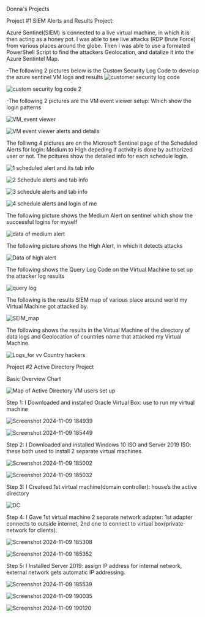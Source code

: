 Donna's Projects



Project #1
SIEM Alerts and Results Project:


 
Azure Sentinel(SIEM) is connected to a live virtual machine, in which it is then acting as a honey pot. I was able to see live attacks (RDP Brute Force) from various places around the globe. Then I was able to use a formated PowerShell Script to find the attackers Geolocation, and datalize it into the Azure Sentintel Map. 
>
-The following 2 pictures below is the Custom Security Log Code to develop the azure sentinel VM logs and results
![customer security log code](https://github.com/user-attachments/assets/707521b9-e84a-4292-838e-8caa00c16831)

![custom security log code 2](https://github.com/user-attachments/assets/62770008-9cc2-4210-bb3a-0ce11041395f)

-The following 2 pictures are the VM event viewer setup: Which show the login patterns

![VM_event viewer](https://github.com/user-attachments/assets/8ab0a7c1-a8fb-4140-bcac-ece36004cb6c)

![VM event viewer alerts and details](https://github.com/user-attachments/assets/195bd3b9-d751-4bc6-911d-e2b46acb279e)

The folliwng 4 pictures are on the Microsoft Sentinel page of the Scheduled Alerts for login: Medium to High depeding if activity is done by authorized user or not. The pcitures show the detailed info for each schedule login. 

![1 scheduled alert and its tab info](https://github.com/user-attachments/assets/785dbc16-a64d-4de6-81ea-9815c3ded417)

![2 Schedule alerts and tab info](https://github.com/user-attachments/assets/69d21089-f0ff-4c02-ab50-10aa80f60e4c)

![3 schedule alerts and tab info](https://github.com/user-attachments/assets/c6528278-f26a-43fd-9a59-c64d2e78d248)

![4 schedule alerts and login  of me](https://github.com/user-attachments/assets/e51adbbd-909a-4117-a5ca-f4e6c2e15cbf)

The following picture shows the Medium Alert on sentinel which show the successful logins for myself

![data of medium alert](https://github.com/user-attachments/assets/bd797ee1-3a96-4a11-99d7-6f941cda15fd)

The following picture shows the High Alert, in which it detects attacks

![Data of high alert](https://github.com/user-attachments/assets/7237c98d-a8eb-46f3-9f9c-f28ad542cc50)

The following shows the Query Log Code on the Virtual Machine to set up the attacker log results

![query log](https://github.com/user-attachments/assets/4f6c2e1e-88ca-43f7-9d2b-8156bc195ee5)

The following is the results SIEM map of various place around world my Virtual Machine got attacked by.

![SEIM_map](https://github.com/user-attachments/assets/54b8aa0d-8ff4-436c-ac7f-774ce0ad2f83)


The following shows the results in the Virtual Machine of the directory of data logs and Geolocation of countries name that attacked my Virtual Machine. 

![Logs_for vv Country hackers](https://github.com/user-attachments/assets/211cd990-6f80-4075-81e0-8bcbb10b6d88)



Project #2
Active Directory Project

Basic Overview Chart

![Map of Active Directory VM users set up](https://github.com/user-attachments/assets/73c2837b-c5b4-409b-b852-d8780db77acd)

Step 1: I Downloaded and installed Oracle Virtual Box: use to run my virtual machine

![Screenshot 2024-11-09 184939](https://github.com/user-attachments/assets/8fc76784-ec5d-48b1-9f90-3032b9f7aa02)

![Screenshot 2024-11-09 185449](https://github.com/user-attachments/assets/7a2da910-3403-4e4f-8dc1-d123038c2ac2)


Step 2: I Downloaded and installed Windows 10 ISO and Server 2019 ISO: these both used to install 2 separate virtual machines.

![Screenshot 2024-11-09 185002](https://github.com/user-attachments/assets/7c9e758d-cfa4-4228-8940-4d8d612ca16e)

![Screenshot 2024-11-09 185032](https://github.com/user-attachments/assets/2dd01646-2f89-4f40-8c70-74c5346653de)

Step 3: I Createed 1st virtual machine(domain controller): house’s the active directory

![DC](https://github.com/user-attachments/assets/7ab31b4b-c4b3-4ce4-b8ee-6ed4b1fdb2a1)

Step 4: I Gave 1st virtual machine 2 separate network adapter: 1st adapter connects to outside internet, 2nd one to connect to virtual box(private network for clients).

![Screenshot 2024-11-09 185308](https://github.com/user-attachments/assets/4c9449ea-7a1a-43a4-8f26-db74d01ea372)

![Screenshot 2024-11-09 185352](https://github.com/user-attachments/assets/b3fd9816-1b29-4a91-8e96-60f0f5fc4cf6)

Step 5: I Installed Server 2019: assign IP address for internal network, external network gets automatic IP addressing. 

![Screenshot 2024-11-09 185539](https://github.com/user-attachments/assets/18e91775-c1e7-4375-8e7f-72299f2ffd02)

![Screenshot 2024-11-09 190035](https://github.com/user-attachments/assets/bd2a18db-65a2-4b97-b645-85347e62a051)

![Screenshot 2024-11-09 190120](https://github.com/user-attachments/assets/208fc3fd-af8f-4088-89c9-7ecad0f33433)


